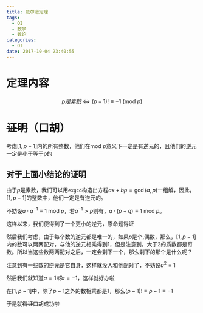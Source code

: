 ```yaml
---
title: 威尔逊定理
tags:
  - OI
  - 数学
  - 数论
categories:
  - OI
date: 2017-10-04 23:40:55
---
```


# 定理内容

$$
p是素数\Leftrightarrow (p-1)!\equiv-1\ (\text{mod}\ p)
$$

# ~~证明~~（口胡）

考虑$[1,p-1]$内的所有整数，他们在$\text{mod}\ p$意义下一定是有逆元的，且他们的逆元一定是小于等于p的

<!--more-->

## 对于上面小结论的证明

由于$p$是素数，我们可以用`exgcd`构造出方程$ax+bp=\gcd(a,p)$一组解，因此，$[1,p-1]$的整数中，他们一定是有逆元的。

不妨设$a\cdot a^{-1}\equiv1\ \text{mod}\ p$，若$a^{-1}>p$则有，$a\cdot(p+q)\equiv1\ \text{mod}\ p$。

这样以来，我们便得到了一个更小的逆元，原命题得证



然后我们考虑，由于每个数的逆元都是唯一的，如果$p​$是个,偶数，那么，$[1,p-1]​$内的数可以两两配对，与他的逆元相乘得到1，但是注意到，大于2的质数都是奇数。所以当这些数两两配对之后，一定会剩下一个，那么剩下的那个是什么呢？

注意到有一些数的逆元是它自身，这样就没人和他配对了，不妨设$a^2\equiv1$

然后我们就知道$a=1或a=-1$，这样就好办啦

在$[1,p-1]$中，除了$p-1$之外的数相乘都是1，那么$(p-1)!\equiv p-1\equiv-1$

于是就~~得证~~口胡成功啦